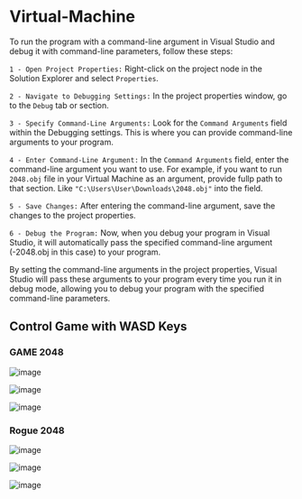 # Virtual-Machine

To run the program with a command-line argument in Visual Studio and debug it with command-line parameters, follow these steps:

```1 - Open Project Properties:``` Right-click on the project node in the Solution Explorer and select ```Properties```.

```2 - Navigate to Debugging Settings:``` In the project properties window, go to the ```Debug``` tab or section.

```3 - Specify Command-Line Arguments:``` Look for the ```Command Arguments``` field within the Debugging settings. This is where you can provide command-line arguments to your program.

```4 - Enter Command-Line Argument:``` In the ```Command Arguments``` field, enter the command-line argument you want to use. For example, if you want to run ```2048.obj``` file in your Virtual Machine as an argument, provide fullp path to that section. Like ```"C:\Users\User\Downloads\2048.obj"``` into the field.

```5 - Save Changes:``` After entering the command-line argument, save the changes to the project properties.

```6 - Debug the Program:``` Now, when you debug your program in Visual Studio, it will automatically pass the specified command-line argument (-2048.obj in this case) to your program.

By setting the command-line arguments in the project properties, Visual Studio will pass these arguments to your program every time you run it in debug mode, allowing you to debug your program with the specified command-line parameters.

## Control Game with WASD Keys

### GAME 2048
![image](https://github.com/htmos6/Virtual-Machine/assets/88316097/60630e93-6991-457e-9f22-6d5452efc14b)

![image](https://github.com/htmos6/Virtual-Machine/assets/88316097/52e76c34-83ae-4d6f-8b78-9f8cb50fd257)

![image](https://github.com/htmos6/Virtual-Machine/assets/88316097/a7b05ebb-51c1-4085-8832-9b990257857c)


### Rogue 2048
![image](https://github.com/htmos6/Virtual-Machine/assets/88316097/b1217d92-613f-43fa-914c-04be485aa4cb)

![image](https://github.com/htmos6/Virtual-Machine/assets/88316097/87e460df-94aa-4c96-81a7-63d5d8bfeaba)

![image](https://github.com/htmos6/Virtual-Machine/assets/88316097/1a69df05-2d53-4c11-bc75-9d577a31c08e)
